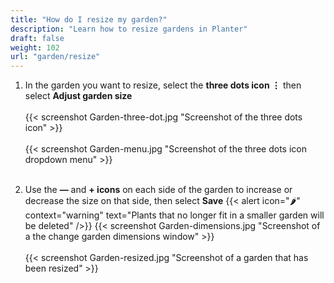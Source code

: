 ```yaml
---
title: "How do I resize my garden?"
description: "Learn how to resize gardens in Planter"
draft: false
weight: 102
url: "garden/resize"
---
```



1. In the garden you want to resize, select the **three dots icon ⋮** then select **Adjust garden size**<br /><br />
{{< screenshot Garden-three-dot.jpg "Screenshot of the three dots icon" >}}<br /><br />
{{< screenshot Garden-menu.jpg "Screenshot of the three dots icon dropdown menu" >}}<br /><br />

2. Use the **—** and **+ icons** on each side of the garden to increase or decrease the size on that side, then select **Save**
{{< alert icon="🌶️" context="warning" text="Plants that no longer fit in a smaller garden will be deleted" />}}
{{< screenshot Garden-dimensions.jpg "Screenshot of a the change garden dimensions window" >}}<br /><br />
{{< screenshot Garden-resized.jpg "Screenshot of a garden that has been resized" >}}
